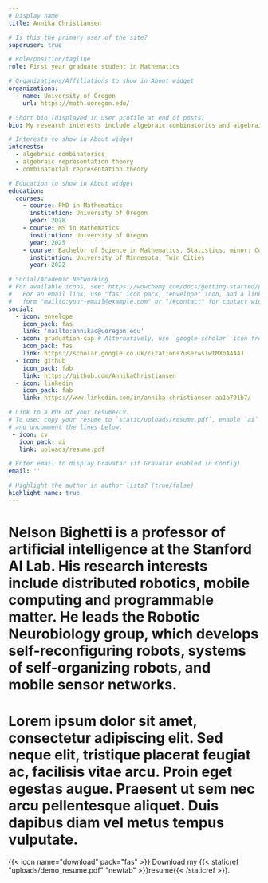 ```yaml
---
# Display name
title: Annika Christiansen

# Is this the primary user of the site?
superuser: true

# Role/position/tagline
role: First year graduate student in Mathematics

# Organizations/Affiliations to show in About widget
organizations:
  - name: University of Oregon
    url: https://math.uoregon.edu/

# Short bio (displayed in user profile at end of posts)
bio: My research interests include algebraic combinatorics and algebraic/combinatorial representation theory. 

# Interests to show in About widget
interests:
  - algebraic combinatorics
  - algebraic representation theory
  - combinatorial representation theory

# Education to show in About widget
education:
  courses:
    - course: PhD in Mathematics
      institution: University of Oregon
      year: 2028
    - course: MS in Mathematics
      institution: University of Oregon
      year: 2025
    - course: Bachelor of Science in Mathematics, Statistics, minor: Computer science
      institution: University of Minnesota, Twin Cities
      year: 2022

# Social/Academic Networking
# For available icons, see: https://wowchemy.com/docs/getting-started/page-builder/#icons
#   For an email link, use "fas" icon pack, "envelope" icon, and a link in the
#   form "mailto:your-email@example.com" or "/#contact" for contact widget.
social:
  - icon: envelope
    icon_pack: fas
    link: 'mailto:annikac@uoregon.edu'
  - icon: graduation-cap # Alternatively, use `google-scholar` icon from `ai` icon pack
    icon_pack: fas
    link: https://scholar.google.co.uk/citations?user=sIwtMXoAAAAJ
  - icon: github
    icon_pack: fab
    link: https://github.com/AnnikaChristiansen
  - icon: linkedin
    icon_pack: fab
    link: https://www.linkedin.com/in/annika-christiansen-aa1a791b7/

# Link to a PDF of your resume/CV.
# To use: copy your resume to `static/uploads/resume.pdf`, enable `ai` icons in `params.toml`,
# and uncomment the lines below.
 - icon: cv
   icon_pack: ai
   link: uploads/resume.pdf

# Enter email to display Gravatar (if Gravatar enabled in Config)
email: ''

# Highlight the author in author lists? (true/false)
highlight_name: true
---
```


# Nelson Bighetti is a professor of artificial intelligence at the Stanford AI Lab. His research interests include distributed robotics, mobile computing and programmable matter. He leads the Robotic Neurobiology group, which develops self-reconfiguring robots, systems of self-organizing robots, and mobile sensor networks.

# Lorem ipsum dolor sit amet, consectetur adipiscing elit. Sed neque elit, tristique placerat feugiat ac, facilisis vitae arcu. Proin eget egestas augue. Praesent ut sem nec arcu pellentesque aliquet. Duis dapibus diam vel metus tempus vulputate.

{{< icon name="download" pack="fas" >}} Download my {{< staticref "uploads/demo_resume.pdf" "newtab" >}}resumé{{< /staticref >}}.

